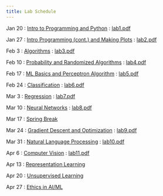 ```yaml
---
title: Lab Schedule
---
```


Jan 20
: [Intro to Programming and Python](https://colab.research.google.com/drive/1N6QhRX_0AGFINkYDwXWO8QtiWJrTCzCy?usp=sharing)
  : [lab1.pdf](https://drive.google.com/file/d/1-ZCVnDgR7MNeJhjGkTu6C9iPGbqM_Hib/view?usp=sharing)

Jan 27
: [Intro Programming (cont.) and Making Plots](https://colab.research.google.com/drive/12IAow8oi-1_Lgxtfz0_pZyhgy06hrT1U?usp=sharing)
  : [lab2.pdf](https://drive.google.com/file/d/1S99ANhfWaFJ2j3q15Zyf6b2VWeN7houY/view?usp=sharing)

Feb 3
: [Algorithms](https://colab.research.google.com/drive/1S9gvJ4Y8y-30x3e41zcTtMVz8roKA8d9?usp=sharing)
  : [lab3.pdf](https://drive.google.com/file/d/1K3IExJTNH9aG7s5sz_mD8QGlRW9-XXEC/view?usp=sharing)

Feb 10
: [Probability and Randomized Algorithms](https://colab.research.google.com/drive/1w6zklbTwj3AsWT0BbLU5Hl7TiAAzoZsO?usp=sharing)
  : [lab4.pdf](https://drive.google.com/file/d/1ADf1ravijfbiEvqpKi3uanx04LaNu3s3/view?usp=sharing)

Feb 17
: [ML Basics and Perceptron Algorithm](https://colab.research.google.com/drive/1jJKefgraVb_YU6XqBawxnnjUfavcTMVe?usp=sharing)
  : [lab5.pdf](https://drive.google.com/file/d/1Shdge8Zx7jdV5irf1P8lillYqgQS8XHW/view?usp=sharing)

Feb 24
: [Classification](https://colab.research.google.com/drive/1ICLoJcjwtUuxS-I_DYr4Vsff676P1Zk8?usp=sharing)
  : [lab6.pdf](https://drive.google.com/file/d/1r4pJPvnPPuIhayuzRqkS1KB7BzvnNByz/view?usp=sharing)

Mar 3
: [Regression](https://colab.research.google.com/drive/1D-3MtrkKBQPb2KUiRq2g3TgYji-E3IJd?usp=sharing)
  : [lab7.pdf](https://drive.google.com/file/d/1fIgZmkmv9F7sPC8XDcWQ3kqvZpDQrb9Q/view?usp=sharing)

Mar 10
: [Neural Networks](https://colab.research.google.com/drive/1iKVlGEVIi_4nM8YktQV-wh7RvMQ6yyQx?usp=sharing)
  : [lab8.pdf](https://drive.google.com/file/d/1rQDrlQ2pca9eesmQgssWMwOGVO_S0hQC/view?usp=sharing)

Mar 17
: [Spring Break](#)

Mar 24
: [Gradient Descent and Optimization](https://colab.research.google.com/drive/16Nm16zVskYWUKbWEAsplJDeHtLiPil_j?usp=sharing)
  : [lab9.pdf](https://drive.google.com/file/d/1pLH2_822MWg8bd3iV5VlIJ_JxMc3yb60/view?usp=sharing)

Mar 31
: [Natural Language Processing](https://colab.research.google.com/drive/1mU_5IfO_2QcpUIEF6c8MbQltkJeyq_e3?usp=sharing)
  : [lab10.pdf](https://drive.google.com/file/d/1_uqEWVwbWBIylKeddmcK2YAmCLkpaooT/view?usp=sharing)

Apr 6
: [Computer Vision](https://colab.research.google.com/drive/14loWuwFzMtsgjwt0YsgiXwxGDck8BuwL?usp=sharing)
  : [lab11.pdf](https://drive.google.com/file/d/1yYfKFWDEvE-6r4WhOfX3an9a0t8U-hR4/view?usp=sharing)

Apr 13
: [Representation Learning](#)

Apr 20
: [Unsupervised Learning](#)

Apr 27
: [Ethics in AI/ML](#)
